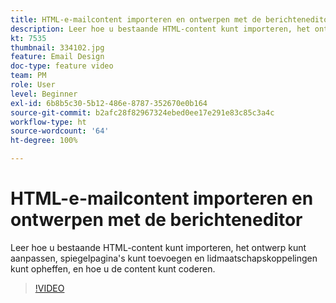 ```yaml
---
title: HTML-e-mailcontent importeren en ontwerpen met de berichteneditor
description: Leer hoe u bestaande HTML-content kunt importeren, het ontwerp kunt aanpassen, spiegelpagina's kunt toevoegen en lidmaatschapskoppelingen kunt opheffen, en hoe u de content kunt coderen.
kt: 7535
thumbnail: 334102.jpg
feature: Email Design
doc-type: feature video
team: PM
role: User
level: Beginner
exl-id: 6b8b5c30-5b12-486e-8787-352670e0b164
source-git-commit: b2afc28f82967324ebed0ee17e291e83c85c3a4c
workflow-type: ht
source-wordcount: '64'
ht-degree: 100%

---
```


# HTML-e-mailcontent importeren en ontwerpen met de berichteneditor

Leer hoe u bestaande HTML-content kunt importeren, het ontwerp kunt aanpassen, spiegelpagina&#39;s kunt toevoegen en lidmaatschapskoppelingen kunt opheffen, en hoe u de content kunt coderen.

>[!VIDEO](https://video.tv.adobe.com/v/334102?quality=12&learn=on)
